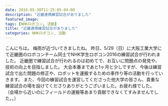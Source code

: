 ```yaml
---
date: 2016-05-30T11:25:05-04:00
description: "近畿連携練習試合がありました"
featured_image: 
tags: [NHKロボコン, 活動]
title: "近畿連携練習試合がありました"
categories: NHKロボコン, 活動
---
```


こんにちは。
梅雨が近づいてきましたね。
昨日、5/29（日）に大阪工業大学にて近畿圏のロボコンチーム同士でNHK学生ロボコン2016の練習試合が行われました。
近畿圏で練習試合が行われるのは初めてで、お互いに問題点の発見や、技術の向上を目指しました。
大会本番まであと1ヶ月と少しですが、今後は練習試合で出た問題の修正や、ロボットを運搬するための車作り等の活動を行っていきます。
また、今回の練習試合を運営してくださった他大学の皆さん、貴重な練習試合の場を設けてくださりありがとうございました。お疲れ様でした。
（会場から近いのにフィールドの運搬等あまり貢献できなくてすみませんでした。。）
